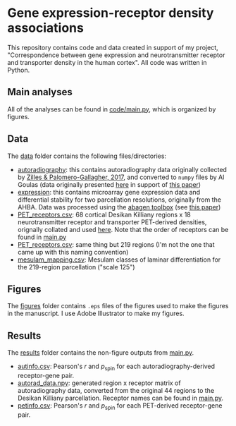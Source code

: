 # Gene expression-receptor density associations
This repository contains code and data created in support of my project, "Correspondence between gene expression and neurotransmitter receptor and transporter density in the human cortex".
All code was written in Python.

## Main analyses
All of the analyses can be found in [code/main.py](code/main.py), which is organized by figures.

## Data
The [data](data/) folder contains the following files/directories:
- [autoradiography](data/autoradiography/): this contains autoradiography data originally collected by [Zilles & Palomero-Gallagher, 2017](https://www.frontiersin.org/articles/10.3389/fnana.2017.00078/full), and converted to `numpy` files by Al Goulas (data originally presented [here](https://github.com/AlGoulas/receptor_principles) in support of [this paper](https://www.pnas.org/content/118/3/e2020574118/tab-article-info))
- [expression](data/expression/): this contains microarray gene expression data and differential stability for two parcellation resolutions, originally from the AHBA. Data was processed using the [abagen toolbox](https://github.com/rmarkello/abagen) (see [this paper](https://www.biorxiv.org/content/10.1101/2021.07.08.451635v1))
- [PET_receptors.csv](data/PET_receptors.csv): 68 cortical Desikan Killiany regions x 18 neurotransmitter receptor and transporter PET-derived densities, orignally collated and used [here](doesnotexistyetsorry). Note that the order of receptors can be found in [main.py](code/main.py)
- [PET_receptors.csv](data/PET_receptors_scale125.csv): same thing but 219 regions (I'm not the one that came up with this naming convention)
- [mesulam_mapping.csv](data/mesulam_mapping.csv): Mesulam classes of laminar differentiation for the 219-region parcellation ("scale 125")

## Figures
The [figures](figures/) folder contains `.eps` files of the figures used to make the figures in the manuscript.
I use Adobe Illustrator to make my figures.

## Results
The [results](results/) folder contains the non-figure outputs from [main.py](code/main.py).
- [autinfo.csv](results/autinfo.csv): Pearson's $r$ and $p_\text{spin}$ for each autoradiography-derived receptor-gene pair.
- [autorad_data.npy](results/autorad_data.npy): generated region x receptor matrix of autoradiography data, converted from the original 44 regions to the Desikan Killiany parcellation. Receptor names can be found in [main.py](code/main.py).
- [petinfo.csv](results/petinfo.csv): Pearson's $r$ and $p_\text{spin}$ for each PET-derived receptor-gene pair.
